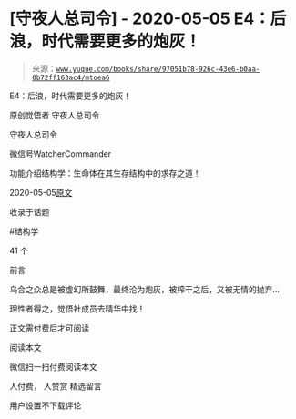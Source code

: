 # [守夜人总司令] - 2020-05-05 E4：后浪，时代需要更多的炮灰！

> 来源：[`www.yuque.com/books/share/97051b78-926c-43e6-b0aa-0b72ff163ac4/mtoea6`](https://www.yuque.com/books/share/97051b78-926c-43e6-b0aa-0b72ff163ac4/mtoea6)



E4：后浪，时代需要更多的炮灰！ 

原创觉悟者 守夜人总司令 

守夜人总司令 

微信号WatcherCommander 

功能介绍结构学：生命体在其生存结构中的求存之道！ 

2020-05-05[原文](https://mp.weixin.qq.com/s?__biz=MzAxNDk1NjI2Mw==&mid=2247485174&idx=1&sn=e3a702db58f3c2ec0d06b89f8435c73a&chksm=9b8a257eacfdac680d37903d2d05385f5c9401c189321cc109c96b1063e9753c8498d1553f72&scene=27#wechat_redirect&cpage=225) 

收录于话题 

#结构学 

41 个 

前言 

乌合之众总是被虚幻所鼓舞，最终沦为炮灰，被榨干之后，又被无情的抛弃… 

理性者得之，觉悟社成员去精华中找！ 

正文需付费后才可阅读 

阅读本文 

微信扫一扫付费阅读本文 

人付费， 人赞赏 <ne-h3 id="UlgTh" data-lake-id="UlgTh"><ne-heading-ext><ne-heading-anchor></ne-heading-anchor><ne-heading-fold></ne-heading-fold></ne-heading-ext><ne-heading-content>精选留言</ne-heading-content></ne-h3> 

用户设置不下载评论